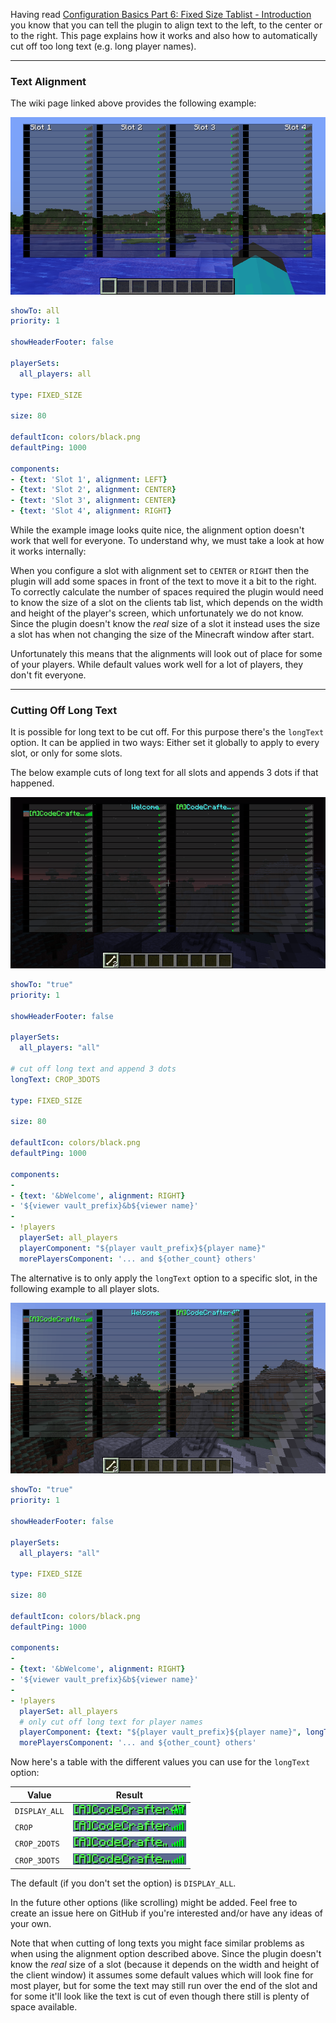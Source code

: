 Having read [Configuration Basics Part 6: Fixed Size Tablist - Introduction](Configuration-Basics-Part-6---Fixed-Size-Tablist-Introduction) you know that you can tell the plugin to align text to the left, to the center or to the right. This page explains how it works and also how to automatically cut off too long text (e.g. long player names).

--------------------------------------------------------------------------------

### Text Alignment

The wiki page linked above provides the following example:

![](images/fixed-size-4.png)

```yaml
showTo: all
priority: 1

showHeaderFooter: false

playerSets:
  all_players: all

type: FIXED_SIZE

size: 80

defaultIcon: colors/black.png
defaultPing: 1000

components:
- {text: 'Slot 1', alignment: LEFT}
- {text: 'Slot 2', alignment: CENTER}
- {text: 'Slot 3', alignment: CENTER}
- {text: 'Slot 4', alignment: RIGHT}
```

While the example image looks quite nice, the alignment option doesn't work that well for everyone. To understand why, we must take a look at how it works internally:

When you configure a slot with alignment set to `CENTER` or `RIGHT` then the plugin will add some spaces in front of the text to move it a bit to the right. To correctly calculate the number of spaces required the plugin would need to know the size of a slot on the clients tab list, which depends on the width and height of the player's screen, which unfortunately we do not know. Since the plugin doesn't know the _real_ size of a slot it instead uses the size a slot has when not changing the size of the Minecraft window after start.

Unfortunately this means that the alignments will look out of place for some of your players. While default values work well for a lot of players, they don't fit everyone.

--------------------------------------------------------------------------------

### Cutting Off Long Text

It is possible for long text to be cut off. For this purpose there's the `longText` option. It can be applied in two ways: Either set it globally to apply to every slot, or only for some slots.

The below example cuts of long text for all slots and appends 3 dots if that happened.

![](images/crop_1.png)
```yaml
showTo: "true"
priority: 1

showHeaderFooter: false

playerSets:
  all_players: "all"

# cut off long text and append 3 dots
longText: CROP_3DOTS

type: FIXED_SIZE

size: 80

defaultIcon: colors/black.png
defaultPing: 1000

components:
-
- {text: '&bWelcome', alignment: RIGHT}
- '${viewer vault_prefix}&b${viewer name}'
-
- !players
  playerSet: all_players
  playerComponent: "${player vault_prefix}${player name}"
  morePlayersComponent: '... and ${other_count} others'
```

The alternative is to only apply the `longText` option to a specific slot, in the following example to all player slots.

![](images/crop_2.png)
```yaml
showTo: "true"
priority: 1

showHeaderFooter: false

playerSets:
  all_players: "all"

type: FIXED_SIZE

size: 80

defaultIcon: colors/black.png
defaultPing: 1000

components:
-
- {text: '&bWelcome', alignment: RIGHT}
- '${viewer vault_prefix}&b${viewer name}'
-
- !players
  playerSet: all_players
  # only cut off long text for player names
  playerComponent: {text: "${player vault_prefix}${player name}", longText: CROP_3DOTS}
  morePlayersComponent: '... and ${other_count} others'
```

Now here's a table with the different values you can use for the `longText` option:

| Value         | Result      |
| ------------- | ----------- |
| `DISPLAY_ALL` | ![](images/long-text-display.png)
| `CROP`        | ![](images/long-text-crop.png)
| `CROP_2DOTS`  | ![](images/long-text-2dots.png)
| `CROP_3DOTS`  | ![](images/long-text-3dots.png)

The default (if you don't set the option) is `DISPLAY_ALL`.

In the future other options (like scrolling) might be added. Feel free to create an issue here on GitHub if you're interested and/or have any ideas of your own.

Note that when cutting of long texts you might face similar problems as when using the alignment option described above. Since the plugin doesn't know the _real_ size of a slot (because it depends on the width and height of the client window) it assumes some default values which will look fine for most player, but for some the text may still run over the end of the slot and for some it'll look like the text  is cut of even though there still is plenty of space available. 